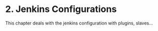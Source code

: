 # 2. Jenkins Configurations

This chapter deals with the jenkins configuration with plugins, slaves...

